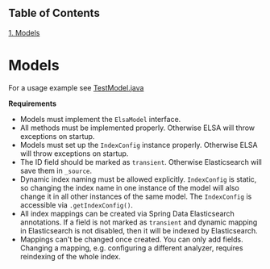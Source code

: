 ## Table of Contents
[1. Models](#models)<br>
# Models

For a usage example see [TestModel.java](/src/test/java/assets/TestModel.java)


**Requirements**


* Models must implement the `ElsaModel` interface.
* All methods must be implemented properly. Otherwise ELSA will throw exceptions on startup.
* Models must set up the `IndexConfig` instance properly. Otherwise ELSA will throw exceptions on startup.
* The ID field should be marked as `transient`. Otherwise Elasticsearch will save them in `_source`.
* Dynamic index naming must be allowed explicitly. `IndexConfig` is static, so changing the index name in one instance of the model will also change it in all other instances of the same model. The `IndexConfig` is accessible via `.getIndexConfig()`.
* All index mappings can be created via Spring Data Elasticsearch annotations. If a field is not marked as `transient` and dynamic mapping in Elasticsearch is not disabled, then it will be indexed by Elasticsearch.
* Mappings can't be changed once created. You can only add fields. Changing a mapping, e.g. configuring a different analyzer, requires reindexing of the whole index.


